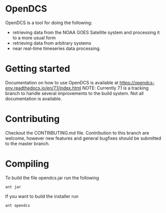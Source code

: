 # OpenDCS 

OpenDCS is a tool for doing the following:
 - retrieving data from the NOAA GOES Satellite system and processing it to a more usual form
 - retrieving data from arbitrary systems
 - near real-time timeseries data processing.

# Getting started

Documentation on how to use OpenDCS is available at https://opendcs-env.readthedocs.io/en/7.1/index.html
NOTE: Currently 7.1 is a tracking branch to handle several improvements to the build system. Not all documentation is available.

# Contributing

Checkout the CONTRIBUTING.md file. Contribution to this branch are welcome, however new features and general bugfixes
should be submitted to the master branch.

# Compiling

To build the file opendcs.jar run the following

`ant jar`

If you want to build the installer run

`ant opendcs`